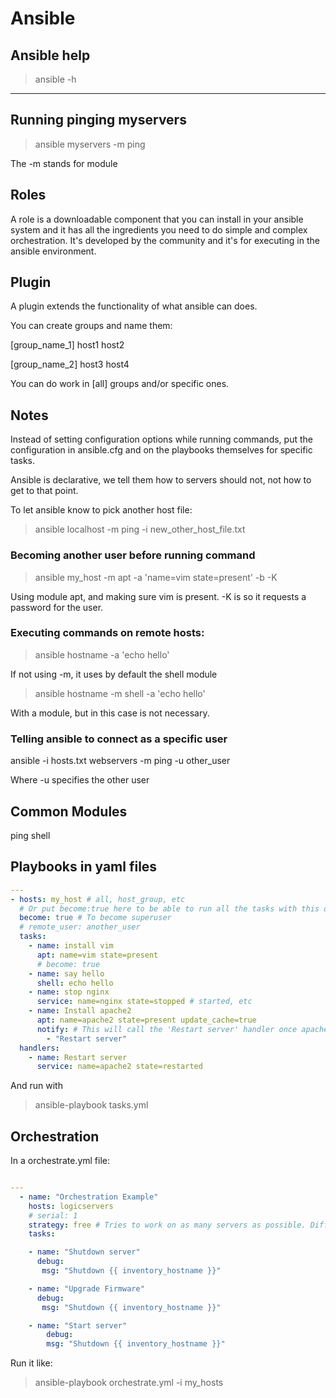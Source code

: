 # Ansible

## Ansible help

> ansible -h

---

## Running pinging myservers

> ansible myservers -m ping

The -m stands for module

## Roles

A role is a downloadable component that you can install in your ansible system and it has all the ingredients you need to do simple and complex orchestration.
It's developed by the community and it's for executing in the ansible environment.

## Plugin

A plugin extends the functionality of what ansible can does.

You can create groups and name them:

[group_name_1]
host1
host2

[group_name_2]
host3
host4

You can do work in [all] groups and/or specific ones.

## Notes

Instead of setting configuration options while running commands, put the configuration in ansible.cfg and on the playbooks themselves for specific tasks.

Ansible is declarative, we tell them how to servers should not, not how to get to that point.

To let ansible know to pick another host file:

> ansible localhost -m ping -i new_other_host_file.txt

### Becoming another user before running command

> ansible my_host -m apt -a 'name=vim state=present' -b -K

Using module apt, and making sure vim is present.
-K is so it requests a password for the user.

### Executing commands on remote hosts:

> ansible hostname -a 'echo hello'

If not using -m, it uses by default the shell module

> ansible hostname -m shell -a 'echo hello'

With a module, but in this case is not necessary.

### Telling ansible to connect as a specific user

ansible -i hosts.txt webservers -m ping -u other_user

Where -u specifies the other user

## Common Modules

ping
shell

## Playbooks in yaml files

```yaml
---
- hosts: my_host # all, host_group, etc
  # Or put become:true here to be able to run all the tasks with this option
  become: true # To become superuser
  # remote_user: another_user
  tasks:
    - name: install vim
      apt: name=vim state=present
      # become: true
    - name: say hello
      shell: echo hello
    - name: stop nginx
      service: name=nginx state=stopped # started, etc
    - name: Install apache2
      apt: name=apache2 state=present update_cache=true
      notify: # This will call the 'Restart server' handler once apache2 is installed. Only runs when this task runs. If it's already installed, will not run.
        - "Restart server"
  handlers:
    - name: Restart server
      service: name=apache2 state=restarted
```

And run with

> ansible-playbook tasks.yml

## Orchestration

In a orchestrate.yml file:

```yaml

---
  - name: "Orchestration Example"
    hosts: logicservers
    # serial: 1
    strategy: free # Tries to work on as many servers as possible. Different than serial: 1, that works one by one
    tasks:

    - name: "Shutdown server"
      debug:
       msg: "Shutdown {{ inventory_hostname }}"

    - name: "Upgrade Firmware"
      debug:
       msg: "Shutdown {{ inventory_hostname }}"

    - name: "Start server"
        debug:
        msg: "Shutdown {{ inventory_hostname }}"

```

Run it like:

> ansible-playbook orchestrate.yml -i my_hosts
